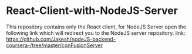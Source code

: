 # React-Client-with-NodeJS-Server
This repository contains only the React client, for NodeJS Server open the following link which will redirect you to the NodeJS server repository.
link: https://github.com/Jakesh/nodeJS-backend-coursera-/tree/master/conFusionServer
